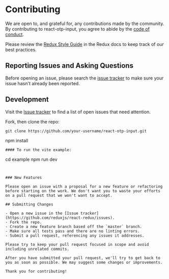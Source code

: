 # Contributing

We are open to, and grateful for, any contributions made by the community. By contributing to react-otp-input, you agree to abide by the [code of conduct](https://github.com/reduxjs/react-redux/blob/master/CODE_OF_CONDUCT.md).

Please review the [Redux Style Guide](https://redux.js.org/style-guide/style-guide) in the Redux docs to keep track of our best practices.

## Reporting Issues and Asking Questions

Before opening an issue, please search the [issue tracker](https://github.com/devfolioco/react-otp-input/issues) to make sure your issue hasn't already been reported.

## Development

Visit the [Issue tracker](https://github.com/devfolioco/react-otp-input/issues) to find a list of open issues that need attention.

Fork, then clone the repo:

```
git clone https://github.com/your-username/react-otp-input.git
```
npm install
```
#### To run the vite example:
```
cd example
npm run dev
```


### New Features

Please open an issue with a proposal for a new feature or refactoring before starting on the work. We don't want you to waste your efforts on a pull request that we won't want to accept.

## Submitting Changes

- Open a new issue in the [Issue tracker](https://github.com/reduxjs/react-redux/issues).
- Fork the repo.
- Create a new feature branch based off the `master` branch.
- Make sure all tests pass and there are no linting errors.
- Submit a pull request, referencing any issues it addresses.

Please try to keep your pull request focused in scope and avoid including unrelated commits.

After you have submitted your pull request, we'll try to get back to you as soon as possible. We may suggest some changes or improvements.

Thank you for contributing!